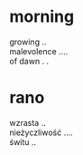 # morning

growing ..  
malevolence ....  
of dawn  . .

# rano

wzrasta ..  
nieżyczliwość ....  
świtu ..  